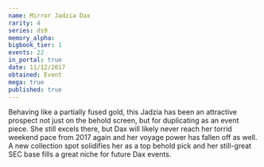 ```yaml
---
name: Mirror Jadzia Dax
rarity: 4
series: ds9
memory_alpha:
bigbook_tier: 1
events: 22
in_portal: true
date: 11/12/2017
obtained: Event
mega: true
published: true
---
```


Behaving like a partially fused gold, this Jadzia has been an attractive prospect not just on the behold screen, but for duplicating as an event piece. She still excels there, but Dax will likely never reach her torrid weekend pace from 2017 again and her voyage power has fallen off as well. A new collection spot solidifies her as a top behold pick and her still-great SEC base fills a great niche for future Dax events.
